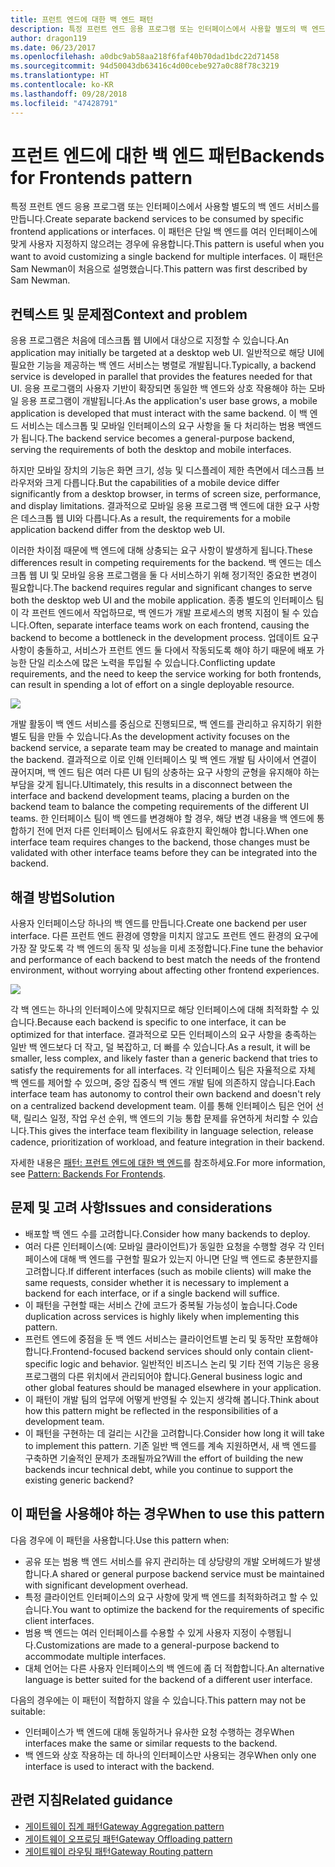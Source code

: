 ```yaml
---
title: 프런트 엔드에 대한 백 엔드 패턴
description: 특정 프런트 엔드 응용 프로그램 또는 인터페이스에서 사용할 별도의 백 엔드 서비스를 만듭니다.
author: dragon119
ms.date: 06/23/2017
ms.openlocfilehash: a0dbc9ab58aa218f6faf40b70dad1bdc22d71458
ms.sourcegitcommit: 94d50043db63416c4d00cebe927a0c88f78c3219
ms.translationtype: HT
ms.contentlocale: ko-KR
ms.lasthandoff: 09/28/2018
ms.locfileid: "47428791"
---
```

# <a name="backends-for-frontends-pattern"></a><span data-ttu-id="41379-103">프런트 엔드에 대한 백 엔드 패턴</span><span class="sxs-lookup"><span data-stu-id="41379-103">Backends for Frontends pattern</span></span>

<span data-ttu-id="41379-104">특정 프런트 엔드 응용 프로그램 또는 인터페이스에서 사용할 별도의 백 엔드 서비스를 만듭니다.</span><span class="sxs-lookup"><span data-stu-id="41379-104">Create separate backend services to be consumed by specific frontend applications or interfaces.</span></span> <span data-ttu-id="41379-105">이 패턴은 단일 백 엔드를 여러 인터페이스에 맞게 사용자 지정하지 않으려는 경우에 유용합니다.</span><span class="sxs-lookup"><span data-stu-id="41379-105">This pattern is useful when you want to avoid customizing a single backend for multiple interfaces.</span></span> <span data-ttu-id="41379-106">이 패턴은 Sam Newman이 처음으로 설명했습니다.</span><span class="sxs-lookup"><span data-stu-id="41379-106">This pattern was first described by Sam Newman.</span></span>

## <a name="context-and-problem"></a><span data-ttu-id="41379-107">컨텍스트 및 문제점</span><span class="sxs-lookup"><span data-stu-id="41379-107">Context and problem</span></span>

<span data-ttu-id="41379-108">응용 프로그램은 처음에 데스크톱 웹 UI에서 대상으로 지정할 수 있습니다.</span><span class="sxs-lookup"><span data-stu-id="41379-108">An application may initially be targeted at a desktop web UI.</span></span> <span data-ttu-id="41379-109">일반적으로 해당 UI에 필요한 기능을 제공하는 백 엔드 서비스는 병렬로 개발됩니다.</span><span class="sxs-lookup"><span data-stu-id="41379-109">Typically, a backend service is developed in parallel that provides the features needed for that UI.</span></span> <span data-ttu-id="41379-110">응용 프로그램의 사용자 기반이 확장되면 동일한 백 엔드와 상호 작용해야 하는 모바일 응용 프로그램이 개발됩니다.</span><span class="sxs-lookup"><span data-stu-id="41379-110">As the application's user base grows, a mobile application is developed that must interact with the same backend.</span></span> <span data-ttu-id="41379-111">이 백 엔드 서비스는 데스크톱 및 모바일 인터페이스의 요구 사항을 둘 다 처리하는 범용 백엔드가 됩니다.</span><span class="sxs-lookup"><span data-stu-id="41379-111">The backend service becomes a general-purpose backend, serving the requirements of both the desktop and mobile interfaces.</span></span>

<span data-ttu-id="41379-112">하지만 모바일 장치의 기능은 화면 크기, 성능 및 디스플레이 제한 측면에서 데스크톱 브라우저와 크게 다릅니다.</span><span class="sxs-lookup"><span data-stu-id="41379-112">But the capabilities of a mobile device differ significantly from a desktop browser, in terms of screen size, performance, and display limitations.</span></span> <span data-ttu-id="41379-113">결과적으로 모바일 응용 프로그램 백 엔드에 대한 요구 사항은 데스크톱 웹 UI와 다릅니다.</span><span class="sxs-lookup"><span data-stu-id="41379-113">As a result, the requirements for a mobile application backend differ from the desktop web UI.</span></span> 

<span data-ttu-id="41379-114">이러한 차이점 때문에 백 엔드에 대해 상충되는 요구 사항이 발생하게 됩니다.</span><span class="sxs-lookup"><span data-stu-id="41379-114">These differences result in competing requirements for the backend.</span></span> <span data-ttu-id="41379-115">백 엔드는 데스크톱 웹 UI 및 모바일 응용 프로그램을 둘 다 서비스하기 위해 정기적인 중요한 변경이 필요합니다.</span><span class="sxs-lookup"><span data-stu-id="41379-115">The backend requires regular and significant changes to serve both the desktop web UI and the mobile application.</span></span> <span data-ttu-id="41379-116">종종 별도의 인터페이스 팀이 각 프런트 엔드에서 작업하므로, 백 엔드가 개발 프로세스의 병목 지점이 될 수 있습니다.</span><span class="sxs-lookup"><span data-stu-id="41379-116">Often, separate interface teams work on each frontend, causing the backend to become a bottleneck in the development process.</span></span> <span data-ttu-id="41379-117">업데이트 요구 사항이 충돌하고, 서비스가 프런트 엔드 둘 다에서 작동되도록 해야 하기 때문에 배포 가능한 단일 리소스에 많은 노력을 투입될 수 있습니다.</span><span class="sxs-lookup"><span data-stu-id="41379-117">Conflicting update requirements, and the need to keep the service working for both frontends, can result in spending a lot of effort on a single deployable resource.</span></span>

![](./_images/backend-for-frontend.png) 

<span data-ttu-id="41379-118">개발 활동이 백 엔드 서비스를 중심으로 진행되므로, 백 엔드를 관리하고 유지하기 위한 별도 팀을 만들 수 있습니다.</span><span class="sxs-lookup"><span data-stu-id="41379-118">As the development activity focuses on the backend service, a separate team may be created to manage and maintain the backend.</span></span> <span data-ttu-id="41379-119">결과적으로 이로 인해 인터페이스 및 백 엔드 개발 팀 사이에서 연결이 끊어지며, 백 엔드 팀은 여러 다른 UI 팀의 상충하는 요구 사항의 균형을 유지해야 하는 부담을 갖게 됩니다.</span><span class="sxs-lookup"><span data-stu-id="41379-119">Ultimately, this results in a disconnect between the interface and backend development teams, placing a burden on the backend team to balance the competing requirements of the different UI teams.</span></span> <span data-ttu-id="41379-120">한 인터페이스 팀이 백 엔드를 변경해야 할 경우, 해당 변경 내용을 백 엔드에 통합하기 전에 먼저 다른 인터페이스 팀에서도 유효한지 확인해야 합니다.</span><span class="sxs-lookup"><span data-stu-id="41379-120">When one interface team requires changes to the backend, those changes must be validated with other interface teams before they can be integrated into the backend.</span></span> 

## <a name="solution"></a><span data-ttu-id="41379-121">해결 방법</span><span class="sxs-lookup"><span data-stu-id="41379-121">Solution</span></span>

<span data-ttu-id="41379-122">사용자 인터페이스당 하나의 백 엔드를 만듭니다.</span><span class="sxs-lookup"><span data-stu-id="41379-122">Create one backend per user interface.</span></span> <span data-ttu-id="41379-123">다른 프런트 엔드 환경에 영향을 미치지 않고도 프런트 엔드 환경의 요구에 가장 잘 맞도록 각 백 엔드의 동작 및 성능을 미세 조정합니다.</span><span class="sxs-lookup"><span data-stu-id="41379-123">Fine tune the behavior and performance of each backend to best match the needs of the frontend environment, without worrying about affecting other frontend experiences.</span></span>

![](./_images/backend-for-frontend-example.png) 

<span data-ttu-id="41379-124">각 백 엔드는 하나의 인터페이스에 맞춰지므로 해당 인터페이스에 대해 최적화할 수 있습니다.</span><span class="sxs-lookup"><span data-stu-id="41379-124">Because each backend is specific to one interface, it can be optimized for that interface.</span></span> <span data-ttu-id="41379-125">결과적으로 모든 인터페이스의 요구 사항을 충족하는 일반 백 엔드보다 더 작고, 덜 복잡하고, 더 빠를 수 있습니다.</span><span class="sxs-lookup"><span data-stu-id="41379-125">As a result, it will be smaller, less complex, and likely faster than a generic backend that tries to satisfy the requirements for all interfaces.</span></span> <span data-ttu-id="41379-126">각 인터페이스 팀은 자율적으로 자체 백 엔드를 제어할 수 있으며, 중앙 집중식 백 엔드 개발 팀에 의존하지 않습니다.</span><span class="sxs-lookup"><span data-stu-id="41379-126">Each interface team has autonomy to control their own backend and doesn't rely on a centralized backend development team.</span></span> <span data-ttu-id="41379-127">이를 통해 인터페이스 팀은 언어 선택, 릴리스 일정, 작업 우선 순위, 백 엔드의 기능 통합 문제를 유연하게 처리할 수 있습니다.</span><span class="sxs-lookup"><span data-stu-id="41379-127">This gives the interface team flexibility in language selection, release cadence, prioritization of workload, and feature integration in their backend.</span></span>

<span data-ttu-id="41379-128">자세한 내용은 [패턴: 프런트 엔드에 대한 백 엔드](https://samnewman.io/patterns/architectural/bff/)를 참조하세요.</span><span class="sxs-lookup"><span data-stu-id="41379-128">For more information, see [Pattern: Backends For Frontends](https://samnewman.io/patterns/architectural/bff/).</span></span>

## <a name="issues-and-considerations"></a><span data-ttu-id="41379-129">문제 및 고려 사항</span><span class="sxs-lookup"><span data-stu-id="41379-129">Issues and considerations</span></span>

- <span data-ttu-id="41379-130">배포할 백 엔드 수를 고려합니다.</span><span class="sxs-lookup"><span data-stu-id="41379-130">Consider how many backends to deploy.</span></span>
- <span data-ttu-id="41379-131">여러 다른 인터페이스(예: 모바일 클라이언트)가 동일한 요청을 수행할 경우 각 인터페이스에 대해 백 엔드를 구현할 필요가 있는지 아니면 단일 백 엔드로 충분한지를 고려합니다.</span><span class="sxs-lookup"><span data-stu-id="41379-131">If different interfaces (such as mobile clients) will make the same requests, consider whether it is necessary to implement a backend for each interface, or if a single backend will suffice.</span></span>
- <span data-ttu-id="41379-132">이 패턴을 구현할 때는 서비스 간에 코드가 중복될 가능성이 높습니다.</span><span class="sxs-lookup"><span data-stu-id="41379-132">Code duplication across services is highly likely when implementing this pattern.</span></span>
- <span data-ttu-id="41379-133">프런트 엔드에 중점을 둔 백 엔드 서비스는 클라이언트별 논리 및 동작만 포함해야 합니다.</span><span class="sxs-lookup"><span data-stu-id="41379-133">Frontend-focused backend services should only contain client-specific logic and behavior.</span></span> <span data-ttu-id="41379-134">일반적인 비즈니스 논리 및 기타 전역 기능은 응용 프로그램의 다른 위치에서 관리되어야 합니다.</span><span class="sxs-lookup"><span data-stu-id="41379-134">General business logic and other global features should be managed elsewhere in your application.</span></span>
- <span data-ttu-id="41379-135">이 패턴이 개발 팀의 업무에 어떻게 반영될 수 있는지 생각해 봅니다.</span><span class="sxs-lookup"><span data-stu-id="41379-135">Think about how this pattern might be reflected in the responsibilities of a development team.</span></span>
- <span data-ttu-id="41379-136">이 패턴을 구현하는 데 걸리는 시간을 고려합니다.</span><span class="sxs-lookup"><span data-stu-id="41379-136">Consider how long it will take to implement this pattern.</span></span> <span data-ttu-id="41379-137">기존 일반 백 엔드를 계속 지원하면서, 새 백 엔드를 구축하면 기술적인 문제가 초래될까요?</span><span class="sxs-lookup"><span data-stu-id="41379-137">Will the effort of building the new backends incur technical debt, while you continue to support the existing generic backend?</span></span>

## <a name="when-to-use-this-pattern"></a><span data-ttu-id="41379-138">이 패턴을 사용해야 하는 경우</span><span class="sxs-lookup"><span data-stu-id="41379-138">When to use this pattern</span></span>

<span data-ttu-id="41379-139">다음 경우에 이 패턴을 사용합니다.</span><span class="sxs-lookup"><span data-stu-id="41379-139">Use this pattern when:</span></span>

- <span data-ttu-id="41379-140">공유 또는 범용 백 엔드 서비스를 유지 관리하는 데 상당량의 개발 오버헤드가 발생합니다.</span><span class="sxs-lookup"><span data-stu-id="41379-140">A shared or general purpose backend service must be maintained with significant development overhead.</span></span>
- <span data-ttu-id="41379-141">특정 클라이언트 인터페이스의 요구 사항에 맞게 백 엔드를 최적화하려고 할 수 있습니다.</span><span class="sxs-lookup"><span data-stu-id="41379-141">You want to optimize the backend for the requirements of specific client interfaces.</span></span>
- <span data-ttu-id="41379-142">범용 백 엔드는 여러 인터페이스를 수용할 수 있게 사용자 지정이 수행됩니다.</span><span class="sxs-lookup"><span data-stu-id="41379-142">Customizations are made to a general-purpose backend to accommodate multiple interfaces.</span></span>
- <span data-ttu-id="41379-143">대체 언어는 다른 사용자 인터페이스의 백 엔드에 좀 더 적합합니다.</span><span class="sxs-lookup"><span data-stu-id="41379-143">An alternative language is better suited for the backend of a different user interface.</span></span>

<span data-ttu-id="41379-144">다음의 경우에는 이 패턴이 적합하지 않을 수 있습니다.</span><span class="sxs-lookup"><span data-stu-id="41379-144">This pattern may not be suitable:</span></span>

- <span data-ttu-id="41379-145">인터페이스가 백 엔드에 대해 동일하거나 유사한 요청 수행하는 경우</span><span class="sxs-lookup"><span data-stu-id="41379-145">When interfaces make the same or similar requests to the backend.</span></span>
- <span data-ttu-id="41379-146">백 엔드와 상호 작용하는 데 하나의 인터페이스만 사용되는 경우</span><span class="sxs-lookup"><span data-stu-id="41379-146">When only one interface is used to interact with the backend.</span></span>

## <a name="related-guidance"></a><span data-ttu-id="41379-147">관련 지침</span><span class="sxs-lookup"><span data-stu-id="41379-147">Related guidance</span></span>

- [<span data-ttu-id="41379-148">게이트웨이 집계 패턴</span><span class="sxs-lookup"><span data-stu-id="41379-148">Gateway Aggregation pattern</span></span>](./gateway-aggregation.md)
- [<span data-ttu-id="41379-149">게이트웨이 오프로딩 패턴</span><span class="sxs-lookup"><span data-stu-id="41379-149">Gateway Offloading pattern</span></span>](./gateway-offloading.md)
- [<span data-ttu-id="41379-150">게이트웨이 라우팅 패턴</span><span class="sxs-lookup"><span data-stu-id="41379-150">Gateway Routing pattern</span></span>](./gateway-routing.md)


